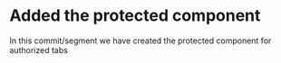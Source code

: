 # Added the protected component

In this commit/segment we have created the protected component for authorized tabs